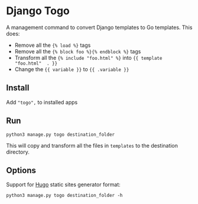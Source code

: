 # Django Togo

A management command to convert Django templates to Go templates. This does:

- Remove all the `{% load %}` tags
- Remove all the `{% block foo %}{% endblock %}` tags
- Transform all the `{% include "foo.html" %}` into `{{ template  "foo.html"  . }}` 
- Change the `{{ variable }}` to `{{ .variable }}`

## Install

Add `"togo",` to installed apps

## Run

```
python3 manage.py togo destination_folder
```

This will copy and transform all the files in `templates` to the destination directory.

## Options

Support for [Hugo](https://gohugo.io/) static sites generator format:

```
python3 manage.py togo destination_folder -h
```